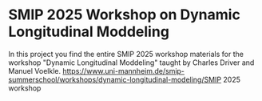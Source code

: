 # SMIP 2025 Workshop on Dynamic Longitudinal Moddeling
In this project you find the entire SMIP 2025 workshop materials for the workshop "Dynamic Longitudinal Moddeling" taught by Charles Driver and Manuel Voelkle.
https://www.uni-mannheim.de/smip-summerschool/workshops/dynamic-longitudinal-modeling/SMIP 2025 workshop
